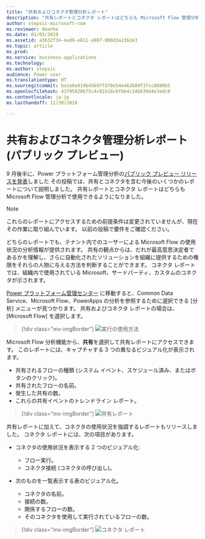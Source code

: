 ```yaml
---
title: "共有およびコネクタ管理分析レポート"
description: "共有レポートとコネクタ レポートはどちらも Microsoft Flow 管理分析で使用できます。"
author: stepsic-microsoft-com
ms.reviewer: deonhe
ms.date: 01/03/2019
ms.assetid: a3632f34-4ad9-e811-a987-000d3a1362e3
ms.topic: article
ms.prod: 
ms.service: business-applications
ms.technology: 
ms.author: stepsic
audience: Power user
ms.translationtype: HT
ms.sourcegitcommit: ba1e0a919b45697fd78e54e462b89f37cc8880b5
ms.openlocfilehash: 41f95820675c4c01b18c6fbb4c346639d4e3edc8
ms.contentlocale: ja-jp
ms.lasthandoff: 11/30/2018

---
```

# <a name="sharing-and-connectors-admin-analytics-reports-public-preview"></a>共有およびコネクタ管理分析レポート (パブリック プレビュー)




9 月後半に、Power プラットフォーム管理分析の[パブリック プレビュー リリースを発表](https://flow.microsoft.com/blog/admin-analytics/)しました  その投稿では、共有とコネクタを含む今後のいくつかのレポートについて説明しました。 共有レポートとコネクタ レポートはどちらも Microsoft Flow 管理分析で使用できるようになりました。 

> [!NOTE]
> これらのレポートにアクセスするための前提条件は変更されていませんが、現在その作業に取り組んでいます。 以前の投稿で要件をご確認ください。

どちらのレポートでも、テナント内でのユーザーによる Microsoft Flow の使用状況の分析情報が提供されます。 共有の観点からは、だれが最高意思決定者であるかを理解し、さらに自動化されたソリューションを組織に提供するための権限をそれらの人物に与える方法を判断することができます。 コネクタ レポートでは、組織内で使用されている Microsoft、サードパーティ、カスタムのコネクタが示されます。 

[Power プラットフォーム管理センター](https://admin.powerplatform.microsoft.com/) に移動すると、Common Data Service、Microsoft Flow、PowerApps の分析を参照するために選択できる [分析] メニューが見つかります。 共有およびコネクタ レポートの場合は、[Microsoft Flow] を選択します。 

> [!div class="mx-imgBorder"]
> ![実行の使用方法](media/sharing-connectors-analytics-1.png "実行の使用方法")

Microsoft Flow 分析機能から、**共有**を選択して共有レポートにアクセスできます。 このレポートには、キャプチャする 3 つの異なるビジュアル化が表示されます。

- 共有されるフローの種類 (システム イベント、スケジュール済み、またはボタンのクリック)。
- 共有されたフローの名前。
- 発生した共有の数。
- これらの共有イベントのトレンドライン レポート。

> [!div class="mx-imgBorder"]
> ![共有レポート](media/sharing-connectors-analytics-2.png "共有レポート")

共有レポートに加えて、コネクタの使用状況を強調するレポートもリリースしました。 コネクタ レポートには、次の項目があります。

- コネクタの使用状況を表示する 2 つのビジュアル化:
  - フロー実行。
  - コネクタ接続 (コネクタの呼び出し)。

- 次のものを一覧表示する表のビジュアル化。
  - コネクタの名前。
  - 接続の数。 
  - 関係するフローの数。
  - そのコネクタを使用して実行されているフローの数。

> [!div class="mx-imgBorder"]
> ![コネクタ レポート](media/sharing-connectors-analytics-3.png "コネクタ レポート")
